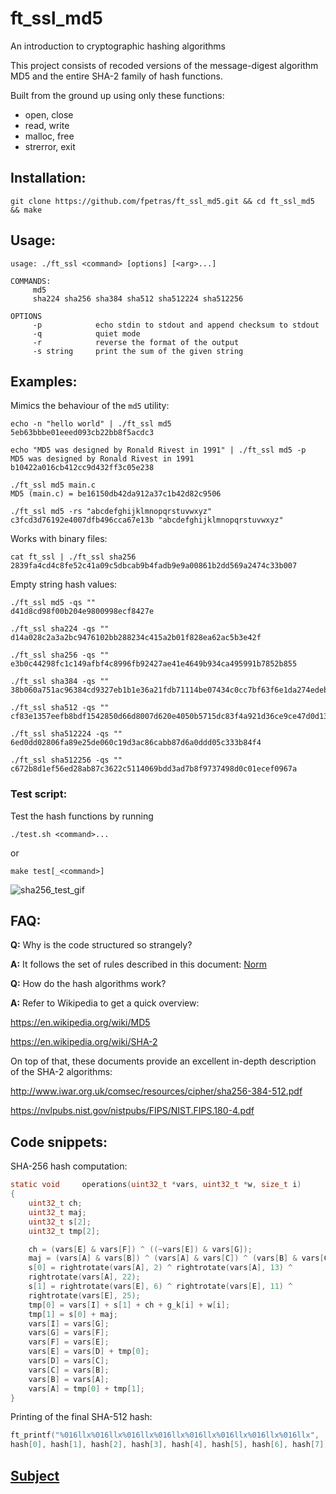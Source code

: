 # ft_ssl_md5

An introduction to cryptographic hashing algorithms

This project consists of recoded versions of the message-digest algorithm MD5 and the entire SHA-2 family of hash functions.

Built from the ground up using only these functions:

* open, close
* read, write
* malloc, free
* strerror, exit

## Installation:

`git clone https://github.com/fpetras/ft_ssl_md5.git && cd ft_ssl_md5 && make`

## Usage:

```
usage: ./ft_ssl <command> [options] [<arg>...]

COMMANDS:
     md5
     sha224 sha256 sha384 sha512 sha512224 sha512256

OPTIONS
     -p            echo stdin to stdout and append checksum to stdout
     -q            quiet mode
     -r            reverse the format of the output
     -s string     print the sum of the given string
```

## Examples:

Mimics the behaviour of the `md5` utility:

```
echo -n "hello world" | ./ft_ssl md5
5eb63bbbe01eeed093cb22bb8f5acdc3
```

```
echo "MD5 was designed by Ronald Rivest in 1991" | ./ft_ssl md5 -p
MD5 was designed by Ronald Rivest in 1991
b10422a016cb412cc9d432ff3c05e238
```

```
./ft_ssl md5 main.c
MD5 (main.c) = be16150db42da912a37c1b42d82c9506
```

```
./ft_ssl md5 -rs "abcdefghijklmnopqrstuvwxyz"
c3fcd3d76192e4007dfb496cca67e13b "abcdefghijklmnopqrstuvwxyz"
```

Works with binary files:

```
cat ft_ssl | ./ft_ssl sha256
2839fa4cd4c8fe52c41a09c5dbcab9b4fadb9e9a00861b2dd569a2474c33b007
```

Empty string hash values:

```
./ft_ssl md5 -qs ""
d41d8cd98f00b204e9800998ecf8427e
```

```
./ft_ssl sha224 -qs ""
d14a028c2a3a2bc9476102bb288234c415a2b01f828ea62ac5b3e42f

./ft_ssl sha256 -qs ""
e3b0c44298fc1c149afbf4c8996fb92427ae41e4649b934ca495991b7852b855

./ft_ssl sha384 -qs ""
38b060a751ac96384cd9327eb1b1e36a21fdb71114be07434c0cc7bf63f6e1da274edebfe76f65fbd51ad2f14898b95b

./ft_ssl sha512 -qs ""
cf83e1357eefb8bdf1542850d66d8007d620e4050b5715dc83f4a921d36ce9ce47d0d13c5d85f2b0ff8318d2877eec2f63b931bd47417a81a538327af927da3e

./ft_ssl sha512224 -qs ""
6ed0dd02806fa89e25de060c19d3ac86cabb87d6a0ddd05c333b84f4

./ft_ssl sha512256 -qs ""
c672b8d1ef56ed28ab87c3622c5114069bdd3ad7b8f9737498d0c01ecef0967a
```

### Test script:

Test the hash functions by running

`./test.sh <command>...`

or

`make test[_<command>]`

![sha256_test_gif](http://g.recordit.co/YUL0DdvJ3z.gif)

## FAQ:

**Q:** Why is the code structured so strangely?

**A:** It follows the set of rules described in this document: [Norm](https://github.com/fpetras/42-documents/blob/master/norm.en.pdf "norm.en.pdf")

**Q:** How do the hash algorithms work?

**A:** Refer to Wikipedia to get a quick overview:

https://en.wikipedia.org/wiki/MD5

https://en.wikipedia.org/wiki/SHA-2

On top of that, these documents provide an excellent in-depth description of the SHA-2 algorithms:

http://www.iwar.org.uk/comsec/resources/cipher/sha256-384-512.pdf

https://nvlpubs.nist.gov/nistpubs/FIPS/NIST.FIPS.180-4.pdf

## Code snippets:

SHA-256 hash computation:

``` C
static void     operations(uint32_t *vars, uint32_t *w, size_t i)
{
    uint32_t ch;
    uint32_t maj;
    uint32_t s[2];
    uint32_t tmp[2];

    ch = (vars[E] & vars[F]) ^ ((~vars[E]) & vars[G]);
    maj = (vars[A] & vars[B]) ^ (vars[A] & vars[C]) ^ (vars[B] & vars[C]);
    s[0] = rightrotate(vars[A], 2) ^ rightrotate(vars[A], 13) ^
    rightrotate(vars[A], 22);
    s[1] = rightrotate(vars[E], 6) ^ rightrotate(vars[E], 11) ^
    rightrotate(vars[E], 25);
    tmp[0] = vars[I] + s[1] + ch + g_k[i] + w[i];
    tmp[1] = s[0] + maj;
    vars[I] = vars[G];
    vars[G] = vars[F];
    vars[F] = vars[E];
    vars[E] = vars[D] + tmp[0];
    vars[D] = vars[C];
    vars[C] = vars[B];
    vars[B] = vars[A];
    vars[A] = tmp[0] + tmp[1];
}
```

Printing of the final SHA-512 hash:

``` C
ft_printf("%016llx%016llx%016llx%016llx%016llx%016llx%016llx%016llx",
hash[0], hash[1], hash[2], hash[3], hash[4], hash[5], hash[6], hash[7]);
```

## [Subject](https://github.com/fpetras/42-subjects/blob/master/ft_ssl_md5.en.pdf "ft_ssl_md5.en.pdf")
